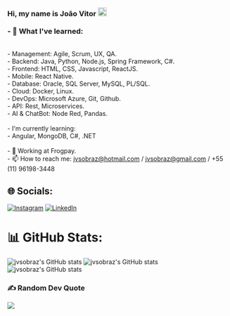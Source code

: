 ### Hi, my name is João Vitor <img src="https://github.com/milena-r no amiro/milena-ramiro/blob/main/gifs/wave.gif" width="20px"><br><br>- 🌱 What I've learned:
<br>- Management: Agile, Scrum, UX, QA.<br>- Backend: Java, Python, Node.js, Spring Framework, C#.<br>- Frontend: HTML, CSS, Javascript, ReactJS.<br>- Mobile: React Native.<br>- Database:  Oracle, SQL Server, MySQL, PL/SQL.<br>- Cloud: Docker, Linux.<br>- DevOps: Microsoft Azure, Git, Github.<br>- API: Rest, Microservices.<br>- AI & ChatBot: Node Red, Pandas.<br><br>- I'm currently learning:
<br>- Angular, MongoDB, C#, .NET<br><br>- 💼 Working at Frogpay.<br>- 📫 How to reach me: jvsobraz@hotmail.com / jvsobraz@gmail.com / +55 (11) 96198-3448


## 🌐 Socials:
[![Instagram](https://img.shields.io/badge/Instagram-%23E4405F.svg?logo=Instagram&logoColor=white)](https://instagram.com/joaoo.braz/) [![LinkedIn](https://img.shields.io/badge/LinkedIn-%230077B5.svg?logo=linkedin&logoColor=white)](https://linkedin.com/in/jvsobraz) 

# 📊 GitHub Stats:
![jvsobraz's GitHub stats](https://github-readme-stats.vercel.app/api?username=jvsobraz&theme=dark&show_icons=true)
![jvsobraz's GitHub stats](https://github-readme-streak-stats.herokuapp.com/?user=jvsobraz&theme=dark&hide_border=false)</br>
![jvsobraz's GitHub stats](https://github-readme-stats.vercel.app/api/top-langs/?username=jvsobraz&layout=compact&langs_count=20&theme=dark)

### ✍️ Random Dev Quote
![](https://quotes-github-readme.vercel.app/api?type=horizontal&theme=dark)
